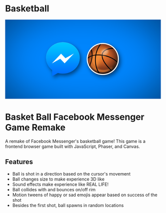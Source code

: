 # Basketball

![Alt text](assets/images/Logo.png)

# Basket Ball Facebook Messenger Game Remake

A remake of Facebook Messenger's basketball game! This game is a frontend browser game built with JavaScript, Phaser, and Canvas.

## Features

- Ball is shot in a direction based on the cursor's movement
- Ball changes size to make experience 3D like
- Sound effects make experience like REAL LIFE!
- Ball collides with and bounces on/off rim
- Motion tweens of happy or sad emojis appear based on success of the shot
- Besides the first shot, ball spawns in random locations

